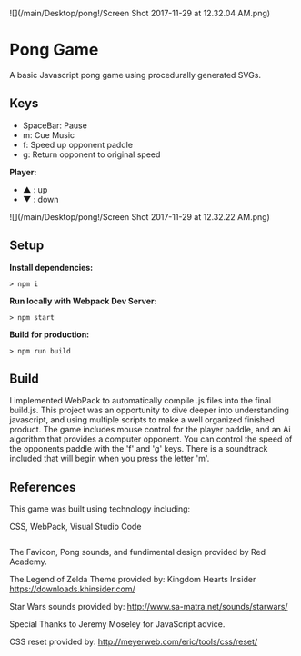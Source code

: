 
![](/main/Desktop/pong!/Screen Shot 2017-11-29 at 12.32.04 AM.png)

# Pong Game

A basic Javascript pong game using procedurally generated SVGs. 

## Keys

* SpaceBar: Pause
* m: Cue Music
* f: Speed up opponent paddle
* g: Return opponent to original speed

**Player:**
* ▲ : up
* ▼ : down

![](/main/Desktop/pong!/Screen Shot 2017-11-29 at 12.32.22 AM.png)

## Setup

**Install dependencies:**

`> npm i`

**Run locally with Webpack Dev Server:**

`> npm start`

**Build for production:**

`> npm run build`

## Build

I implemented WebPack to automatically compile .js files into the final build.js. This project was an opportunity to dive deeper into understanding javascript, and using multiple scripts to make a well organized finished product. The game includes mouse control for the player paddle, and an Ai algorithm that provides a computer opponent. You can control the speed of the opponents paddle with the 'f' and 'g' keys. There is a soundtrack included that will begin when you press the letter 'm'. 

## References 

This game was built using technology including:

CSS,
WebPack,
Visual Studio Code

```

```
The Favicon, Pong sounds, and fundimental design provided by Red Academy.

The Legend of Zelda Theme provided by: Kingdom Hearts Insider
https://downloads.khinsider.com/

Star Wars sounds provided by:
http://www.sa-matra.net/sounds/starwars/

Special Thanks to Jeremy Moseley for JavaScript advice. 

CSS reset provided by: http://meyerweb.com/eric/tools/css/reset/ 